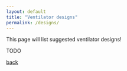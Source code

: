```yaml
---
layout: default
title: "Ventilator designs"
permalink: /designs/
---
```


This page will list suggested ventilator designs!

TODO

[back](./)
